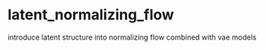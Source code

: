# latent_normalizing_flow
introduce latent structure into normalizing flow combined with vae models

